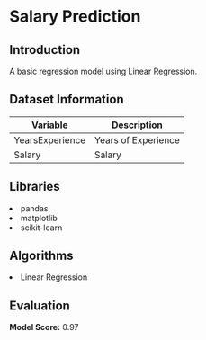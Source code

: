 # Salary Prediction


## Introduction

A basic regression model using Linear Regression.


## Dataset Information

Variable | Description
----------|--------------
YearsExperience | Years of Experience
Salary | Salary


## Libraries

<li>pandas</li>
<li>matplotlib</li>
<li>scikit-learn</li>

## Algorithms 

<li>Linear Regression</li>

## Evaluation

**Model Score:** 0.97
